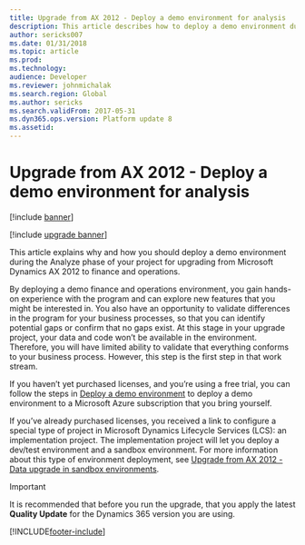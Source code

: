 ```yaml
---
title: Upgrade from AX 2012 - Deploy a demo environment for analysis
description: This article describes how to deploy a demo environment during the Analyze phase of upgrading from Microsoft Dynamics AX 2012 to finance and operations.
author: sericks007
ms.date: 01/31/2018
ms.topic: article
ms.prod: 
ms.technology: 
audience: Developer
ms.reviewer: johnmichalak
ms.search.region: Global
ms.author: sericks
ms.search.validFrom: 2017-05-31
ms.dyn365.ops.version: Platform update 8
ms.assetid: 
---
```


# Upgrade from AX 2012 - Deploy a demo environment for analysis

[!include [banner](../includes/banner.md)]

[!include [upgrade banner](../includes/upgrade-banner.md)]

This article explains why and how you should deploy a demo environment during the Analyze phase of your project for upgrading from Microsoft Dynamics AX 2012 to finance and operations.

By deploying a demo finance and operations environment, you gain hands-on experience with the program and can explore new features that you might be interested in. You also have an opportunity to validate differences in the program for your business processes, so that you can identify potential gaps or confirm that no gaps exist. At this stage in your upgrade project, your data and code won’t be available in the environment. Therefore, you will have limited ability to validate that everything conforms to your business process. However, this step is the first step in that work stream.

If you haven’t yet purchased licenses, and you’re using a free trial, you can follow the steps in [Deploy a demo environment](../deployment/deploy-demo-environment.md) to deploy a demo environment to a Microsoft Azure subscription that you bring yourself.

If you’ve already purchased licenses, you received a link to configure a special type of project in Microsoft Dynamics Lifecycle Services (LCS): an implementation project. The implementation project will let you deploy a dev/test environment and a sandbox environment. For more information about this type of environment deployment, see [Upgrade from AX 2012 - Data upgrade in sandbox environments](/d365F-O/fin-ops-core/dev-itpro/migration-upgrade/data-upgrade-self-service).

> [!IMPORTANT]
> It is recommended that before you run the upgrade, that you apply the latest **Quality Update** for the Dynamics 365 version you are using.

[!INCLUDE[footer-include](../../../includes/footer-banner.md)]
